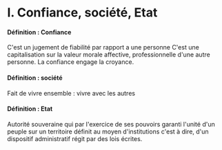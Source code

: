# I. Confiance, société, Etat
#### Définition : Confiance
C'est un jugement de fiabilité par rapport a une personne
C'est une capitalisation sur la valeur morale affective,  professionnelle d'une autre personne.
La confiance engage la croyance. 

#### Définition : société
Fait de vivre ensemble : vivre avec les autres

#### Définition : Etat
Autorité souveraine qui par l'exercice de ses pouvoirs garanti l'unité d'un peuple sur un territoire définit au moyen d'institutions c'est à dire, d'un dispositif administratif régit par des lois écrites. 
